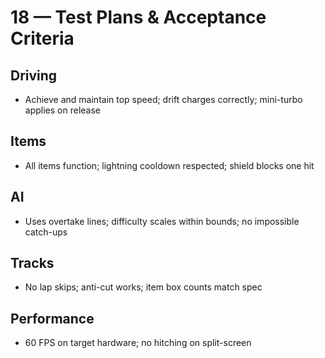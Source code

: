 # 18 — Test Plans & Acceptance Criteria
## Driving
- Achieve and maintain top speed; drift charges correctly; mini-turbo applies on release

## Items
- All items function; lightning cooldown respected; shield blocks one hit

## AI
- Uses overtake lines; difficulty scales within bounds; no impossible catch-ups

## Tracks
- No lap skips; anti-cut works; item box counts match spec

## Performance
- 60 FPS on target hardware; no hitching on split-screen
